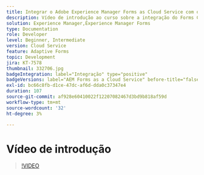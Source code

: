 ```yaml
---
title: Integrar o Adobe Experience Manager Forms as Cloud Service com o Acrobat Sign
description: Vídeo de introdução ao curso sobre a integração do Forms CS com o Acrobat Sign
solution: Experience Manager,Experience Manager Forms
type: Documentation
role: Developer
level: Beginner, Intermediate
version: Cloud Service
feature: Adaptive Forms
topic: Development
jira: KT-7578
thumbnail: 332706.jpg
badgeIntegration: label="Integração" type="positive"
badgeVersions: label="AEM Forms as a Cloud Service" before-title="false"
exl-id: bc66c8fb-d1ce-47dc-af6d-dda0c37347e4
duration: 107
source-git-commit: af928e60410022f12207082467d3bd9b818af59d
workflow-type: tm+mt
source-wordcount: '32'
ht-degree: 3%

---
```


# Vídeo de introdução


>[!VIDEO](https://video.tv.adobe.com/v/332706?quality=12&learn=on)
